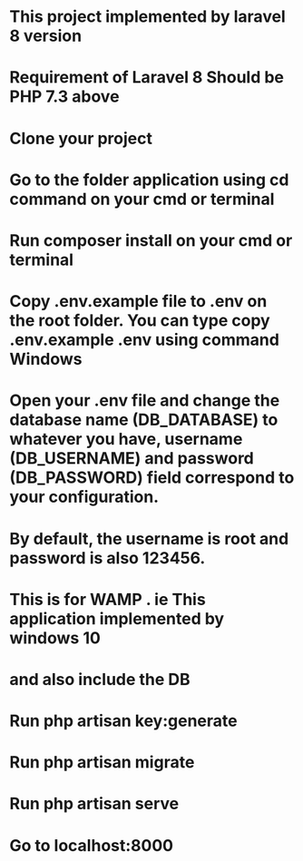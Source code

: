 # This project  implemented by laravel 8 version
# Requirement of Laravel 8 Should be PHP 7.3 above
# Clone your project
# Go to the folder application using cd command on your cmd or terminal
# Run composer install on your cmd or terminal
# Copy .env.example file to .env on the root folder. You can type copy .env.example .env  using command  Windows 
# Open your .env file and change the database name (DB_DATABASE) to whatever you have, username (DB_USERNAME) and password (DB_PASSWORD) field correspond to your configuration.
# By default, the username is root and password is also  123456.
# This is for WAMP . ie This application implemented by windows 10
# and also include the DB
# Run php artisan key:generate
# Run php artisan migrate
# Run php artisan serve
# Go to localhost:8000
